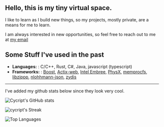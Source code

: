 ## Hello, this is my tiny virtual space.

I like to learn as I build new things, so my projects, mostly private, are a means for me to learn.

I am always interested in new opportunities, so feel free to reach out to me at [my email](mailto:roguescript@proton.me)


## Some Stuff I've used in the past

- **Languages:** : C/C++, Rust, C#, Java, javascript (typescript)
- **Frameworks:** : 
[Boost](https://www.boost.org/), 
[Actix-web](https://actix.rs/), 
[Intel Embree](https://github.com/RenderKit/embree), 
[PhysX](https://github.com/NVIDIAGameWorks/PhysX-3.4), 
[memprocfs](https://github.com/ufrisk/MemProcFS), 
[libzippp](https://github.com/ctabin/libzippp), 
[nlohhmann-json](https://github.com/nlohmann/json), 
[zydis](https://zydis.re/)

- - - 
I've added my github stats below since they look very cool.

![Cycript's GitHub stats](https://github-readme-stats.vercel.app/api?username=cycript&show_icons=true&theme=radical)

![cycript's Streak](https://github-readme-streak-stats.herokuapp.com/?user=cycript&theme=darcula&hide_border=false)

![Top Languages](https://github-readme-stats.vercel.app/api/top-langs/?username=cycript&layout=compact&theme=radical)

